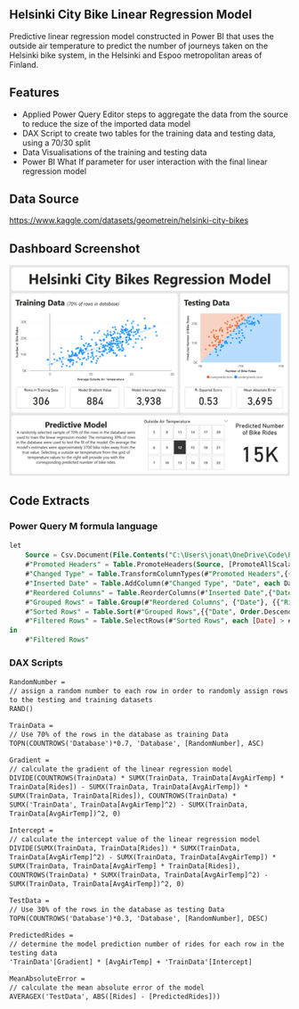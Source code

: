 ## Helsinki City Bike Linear Regression Model

Predictive linear regression model constructed in Power BI that uses the outside air temperature to predict the number of journeys taken on the Helsinki bike system, in the Helsinki and Espoo metropolitan areas of Finland.

## Features

- Applied Power Query Editor steps to aggregate the data from the source to reduce the size of the imported data model
- DAX Script to create two tables for the training data and testing data, using a 70/30 split
- Data Visualisations of the training and testing data
- Power BI What If parameter for user interaction with the final linear regression model

## Data Source

https://www.kaggle.com/datasets/geometrein/helsinki-city-bikes

## Dashboard Screenshot

<img src="screenshots/dashboard.png" alt="dashboard" width="800"/>

## Code Extracts

### Power Query M formula language

```sql
let
    Source = Csv.Document(File.Contents("C:\Users\jonat\OneDrive\Code\Power BI - Helsinki City Bikes\data\database.csv"),[Delimiter=",", Columns=14, Encoding=65001, QuoteStyle=QuoteStyle.None]),
    #"Promoted Headers" = Table.PromoteHeaders(Source, [PromoteAllScalars=true]),
    #"Changed Type" = Table.TransformColumnTypes(#"Promoted Headers",{{"departure", type datetime}, {"return", type datetime}, {"departure_id", Int64.Type}, {"departure_name", type text}, {"return_id", Int64.Type}, {"return_name", type text}, {"distance (m)", type number}, {"duration (sec.)", Int64.Type}, {"avg_speed (km/h)", type number}, {"departure_latitude", type number}, {"departure_longitude", type number}, {"return_latitude", type number}, {"return_longitude", type number}, {"Air temperature (degC)", type number}}),
    #"Inserted Date" = Table.AddColumn(#"Changed Type", "Date", each DateTime.Date([departure]), type date),
    #"Reordered Columns" = Table.ReorderColumns(#"Inserted Date",{"Date", "departure", "return", "departure_id", "departure_name", "return_id", "return_name", "distance (m)", "duration (sec.)", "avg_speed (km/h)", "departure_latitude", "departure_longitude", "return_latitude", "return_longitude", "Air temperature (degC)"}),
    #"Grouped Rows" = Table.Group(#"Reordered Columns", {"Date"}, {{"Rides", each Table.RowCount(_), Int64.Type}, {"AvgAirTemp", each List.Average([#"Air temperature (degC)"]), type nullable number}}),
    #"Sorted Rows" = Table.Sort(#"Grouped Rows",{{"Date", Order.Descending}}),
    #"Filtered Rows" = Table.SelectRows(#"Sorted Rows", each [Date] > #date(2019, 1, 1))
in
    #"Filtered Rows"
```

### DAX Scripts

```
RandomNumber = 
// assign a random number to each row in order to randomly assign rows to the testing and training datasets
RAND()
```

```
TrainData = 
// Use 70% of the rows in the database as training Data
TOPN(COUNTROWS('Database')*0.7, 'Database', [RandomNumber], ASC)
```

```
Gradient = 
// calculate the gradient of the linear regression model
DIVIDE(COUNTROWS(TrainData) * SUMX(TrainData, TrainData[AvgAirTemp] * TrainData[Rides]) - SUMX(TrainData, TrainData[AvgAirTemp]) * SUMX(TrainData, TrainData[Rides]), COUNTROWS(TrainData) * SUMX('TrainData', TrainData[AvgAirTemp]^2) - SUMX(TrainData, TrainData[AvgAirTemp])^2, 0)
```

```
Intercept = 
// calculate the intercept value of the linear regression model
DIVIDE(SUMX(TrainData, TrainData[Rides]) * SUMX(TrainData, TrainData[AvgAirTemp]^2) - SUMX(TrainData, TrainData[AvgAirTemp]) * SUMX(TrainData, TrainData[AvgAirTemp] * TrainData[Rides]), COUNTROWS(TrainData) * SUMX(TrainData, TrainData[AvgAirTemp]^2) - SUMX(TrainData, TrainData[AvgAirTemp])^2, 0)
```

```
TestData = 
// Use 30% of the rows in the database as testing Data
TOPN(COUNTROWS('Database')*0.3, 'Database', [RandomNumber], DESC)
```

```
PredictedRides = 
// determine the model prediction number of rides for each row in the testing data
'TrainData'[Gradient] * [AvgAirTemp] + 'TrainData'[Intercept]
```

```
MeanAbsoluteError = 
// calculate the mean absolute error of the model
AVERAGEX('TestData', ABS([Rides] - [PredictedRides]))
```
